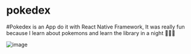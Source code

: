 # pokedex
#Pokedex is an App do it with React Native Framework, It was really fun because I learn about pokemons and learn the library in a night 💚✌🏽


![image](https://user-images.githubusercontent.com/31372667/206977787-f7aa075a-b126-4ebf-8aa1-8220c1dedc9d.png)
